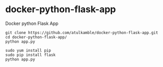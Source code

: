 # docker-python-flask-app
Docker python Flask App
```
git clone https://github.com/atulkamble/docker-python-flask-app.git
cd docker-python-flask-app/
python app.py

sudo yum install pip
sudo pip install flask
python app.py

```
